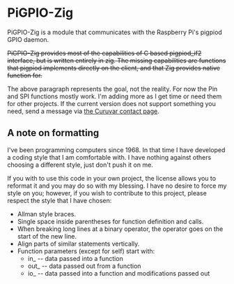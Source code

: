 # PiGPIO-Zig

PiGPIO-Zig is a module that communicates with the Raspberry Pi's pigpiod
GPIO daemon.

~~PiGPIO-Zig provides most of the capabilities of C based pigpiod_if2
interface, but is written entirely in zig.  The missing capabilities are
functions that pigpiod implements directly on the client, and that Zig
provides native function for.~~

The above paragraph represents the goal, not the reality.  For now the Pin
and SPI functions mostly work. I'm adding more as I get time or
need them for other projects.   If the current version does not support
something you need, send a message via
[the Curuvar contact page](https://curuvar.com/contact?to=support).




## A note on formatting

I've been programming computers since 1968.  In that time I have developed
a coding style that I am comfortable with.  I have nothing against others
choosing a different style, just don't push it on me.

If you with to use this code in your own project, the license allows you to
reformat it and you may do so with my blessing.  I have no desire to force
my style on you; however, if you wish to contribute to this project, please
respect the style that I have chosen:

- Allman style braces.
- Single space inside parentheses for function definition and calls.
- When breaking long lines at a binary operator, the operator goes on
  the start of the new line.
- Align parts of similar statements vertically.
- Function parameters (except for self) start with:
  - in_  -- data passed into a function
  - out_ -- data passed out from a function
  - io_  -- data passed into a function and modifications passed out

